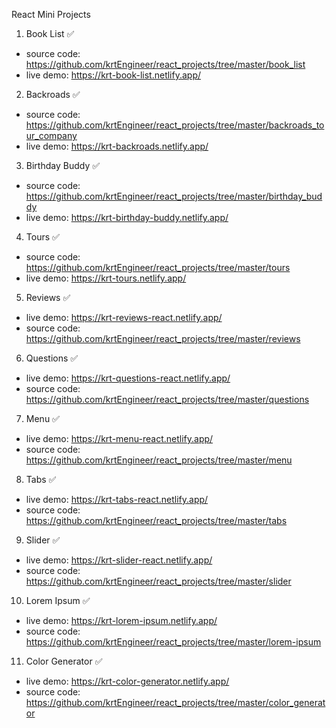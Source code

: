 React Mini Projects

1. Book List :white_check_mark:

- source code: https://github.com/krtEngineer/react_projects/tree/master/book_list
- live demo: https://krt-book-list.netlify.app/

2. Backroads :white_check_mark:

- source code: https://github.com/krtEngineer/react_projects/tree/master/backroads_tour_company
- live demo: https://krt-backroads.netlify.app/

3. Birthday Buddy :white_check_mark:

- source code: https://github.com/krtEngineer/react_projects/tree/master/birthday_buddy
- live demo: https://krt-birthday-buddy.netlify.app/

4. Tours :white_check_mark:

- source code: https://github.com/krtEngineer/react_projects/tree/master/tours
- live demo: https://krt-tours.netlify.app/

5. Reviews :white_check_mark:

- live demo: https://krt-reviews-react.netlify.app/
- source code: https://github.com/krtEngineer/react_projects/tree/master/reviews

6. Questions :white_check_mark:

- live demo: https://krt-questions-react.netlify.app/
- source code: https://github.com/krtEngineer/react_projects/tree/master/questions

7. Menu :white_check_mark:

- live demo: https://krt-menu-react.netlify.app/
- source code: https://github.com/krtEngineer/react_projects/tree/master/menu

8. Tabs :white_check_mark:

- live demo: https://krt-tabs-react.netlify.app/
- source code: https://github.com/krtEngineer/react_projects/tree/master/tabs

9. Slider :white_check_mark:

- live demo: https://krt-slider-react.netlify.app/
- source code: https://github.com/krtEngineer/react_projects/tree/master/slider

10. Lorem Ipsum :white_check_mark:

- live demo: https://krt-lorem-ipsum.netlify.app/
- source code: https://github.com/krtEngineer/react_projects/tree/master/lorem-ipsum

11. Color Generator :white_check_mark:

- live demo: https://krt-color-generator.netlify.app/
- source code: https://github.com/krtEngineer/react_projects/tree/master/color_generator

